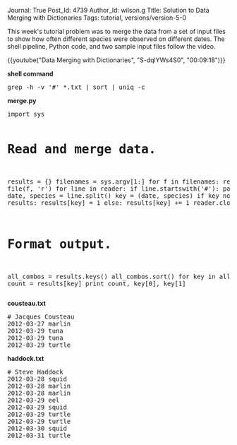 Journal: True
Post_Id: 4739
Author_Id: wilson.g
Title: Solution to Data Merging with Dictionaries
Tags: tutorial, versions/version-5-0

<p>This week's tutorial problem was to merge the data from a set of input files to show how often different species were observed on different dates. The shell pipeline, Python code, and two sample input files follow the video.</p>

{{youtube("Data Merging with Dictionaries", "S-dqlYWs4S0", "00:09:18")}}

<p><strong>shell command</strong></p>
<pre>grep -h -v '#' *.txt | sort | uniq -c</pre>
<p><strong>merge.py</strong></p>
<pre>import sys

# Read and merge data.
results = {}
filenames = sys.argv[1:]
for f in filenames:
    reader = file(f, 'r')
    for line in reader:
        if line.startswith('#'):
            pass
        else:
            date, species = line.split()
            key = (date, species)
            if key not in results:
                results[key] = 1
            else:
                results[key] += 1
    reader.close()

# Format output.
all_combos = results.keys()
all_combos.sort()
for key in all_combos:
    count = results[key]
    print count, key[0], key[1]</pre>
<p><strong>cousteau.txt</strong></p>
<pre># Jacques Cousteau
2012-03-27 marlin
2012-03-29 tuna
2012-03-29 tuna
2012-03-29 turtle</pre>
<p><strong>haddock.txt</strong></p>
<pre># Steve Haddock
2012-03-28 squid
2012-03-28 marlin
2012-03-28 marlin
2012-03-29 eel
2012-03-29 squid
2012-03-29 turtle
2012-03-29 turtle
2012-03-30 squid
2012-03-31 turtle</pre>

